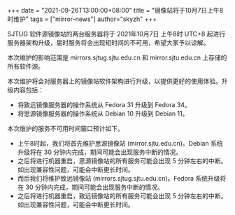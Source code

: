 +++
date = "2021-09-26T13:00:00+08:00"
title = "镜像站将于10月7日上午8时维护"
tags = ["mirror-news"]
author="skyzh"
+++

SJTUG 软件源镜像站的两台服务器将于 2021年10月7日 上午8时 UTC+8 起进行服务器架构升级，届时服务将会出现短时间的不可用，希望大家予以谅解。

本次维护的影响范围是 mirrors.sjtug.sjtu.edu.cn 和 mirror.sjtu.edu.cn 上存储的所有软件源。

本次维护将会对服务器上的镜像站软件架构进行升级，以提供更好的使用体验。升级内容包括：

* 将致远镜像服务器的操作系统从 Fedora 31 升级到 Fedora 34。
* 将思源镜像服务器的操作系统从 Debian 10 升级到 Debian 11。


本次维护的服务不可用时间窗口预计如下。

* 上午8时起，我们将首先维护思源镜像站 (mirror.sjtu.edu.cn)。Debian 系统升级将在 30 分钟内完成，期间可能会出现服务中断的情况。
* 之后将进行机器重启，思源镜像站的所有服务可能会出现 5 分钟左右的中断。如出现兼容性问题，可能会中断更长时间。
* 而后我们将维护致远镜像站 (mirrors.sjtug.sjtu.edu.cn)。Fedora 系统升级将在 30 分钟内完成，期间可能会出现服务中断的情况。
* 之后将进行机器重启，致远镜像站的所有服务可能会出现 5 分钟左右的中断。如出现兼容性问题，可能会中断更长时间。
